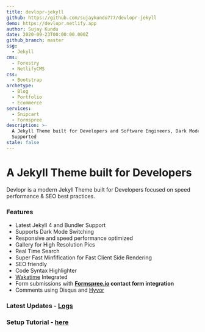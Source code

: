 ```yaml
---
title: devlopr-jekyll
github: https://github.com/sujaykundu777/devlopr-jekyll
demo: https://devlopr.netlify.app
author: Sujay Kundu
date: 2020-09-23T00:00:00.000Z
github_branch: master
ssg:
  - Jekyll
cms:
  - Forestry
  - NetlifyCMS
css:
  - Bootstrap
archetype:
  - Blog
  - Portfolio
  - Ecommerce
services:
  - Snipcart
  - Formspree
description: >-
  A Jekyll Theme built for Developers and Software Engineers, Dark Mode
  Supported
stale: false
---
```


# A Jekyll Theme built for Developers

Devlopr is a modern Jekyll Theme built for Developers focused on speed performance & SEO best practices.

### Features

* Latest Jekyll 4 and Bundler Support
* Supports Dark Mode Switching
* Responsive and speed performance optimized
* Gallery for High Resolution Pics
* Real Time Search
* Super Fast Minfification for Fast Client Side Rendering
* SEO friendly
* Code Syntax Highlighter
* [Wakatime](https://wakatime.com) Integrated
* Form submissions with **[Formspree.io](https://formspree.io/) contact form integration**
* Comments using Disqus and [Hyvor](https://hyvor.com)

### Latest Updates - [Logs](https://opencollective.com/devlopr-jekyll#section-updates)

### Setup Tutorial - [here](https://blog.sujaykundu.com/using-devlopr-jekyll-to-create-a-static-website-and-host-for-free-using-github-pages-cjwgqd96u001ezws1v8linwdk)
